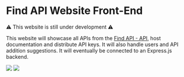# Find API Website Front-End

⚠️ This website is still under development ⚠️

This website will showcase all APIs from the [Find API - API](https://github.com/silverlightning926/FindAPI-API), host documentation and distribute API keys. It will also handle users and API addition suggestions. It will eventually be connected to an Express.js backend.

![](https://i.imgur.com/wTyStAD.png)
![](https://i.imgur.com/XyqCOIm.png)
